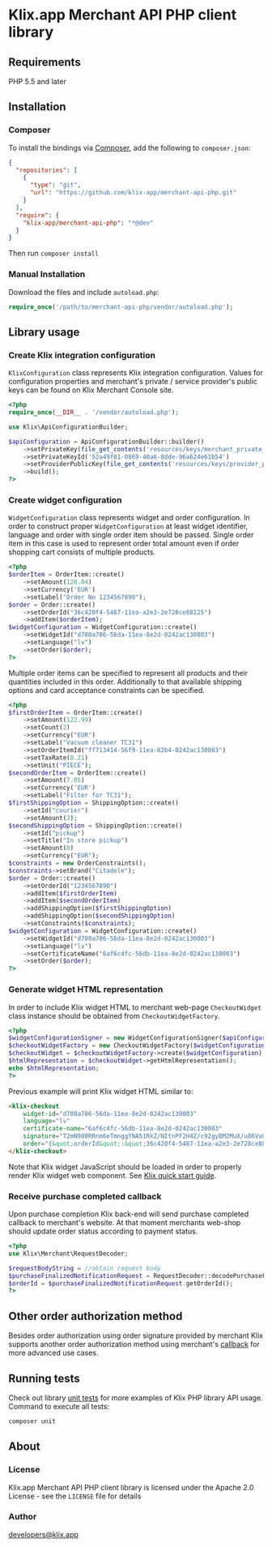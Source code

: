 # Klix.app Merchant API PHP client library

## Requirements

PHP 5.5 and later

## Installation

### Composer

To install the bindings via [Composer](http://getcomposer.org/), add the following to `composer.json`:

```json
{
  "repositories": [
    {
      "type": "git",
      "url": "https://github.com/klix-app/merchant-api-php.git"
    }
  ],
  "require": {
    "klix-app/merchant-api-php": "*@dev"
  }
}
```

Then run `composer install`

### Manual Installation

Download the files and include `autoload.php`:

```php
require_once('/path/to/merchant-api-php/vendor/autoload.php');
```

## Library usage

### Create Klix integration configuration

`KlixConfiguration` class represents Klix integration configuration. Values for configuration properties and merchant's private / service provider's public keys can be found on Klix Merchant Console site.

```php
<?php
require_once(__DIR__ . '/vendor/autoload.php');

use Klix\ApiConfigurationBuilder;

$apiConfiguration = ApiConfigurationBuilder::builder()
    ->setPrivateKey(file_get_contents('resources/keys/merchant_private_key.pem'))
    ->setPrivateKeyId('52a49f81-0869-40a6-8dde-96a624e61b54')
    ->setProviderPublicKey(file_get_contents('resources/keys/provider_public_key.pem'))
    ->build();
?>
```

### Create widget configuration

`WidgetConfiguration` class represents widget and order configuration. 
In order to construct proper `WidgetConfiguration` at least widget identifier, language and order with single order item should be passed.
Single order item in this case is used to represent order total amount even if order shopping cart consists of multiple products.

```php
<?php
$orderItem = OrderItem::create()
    ->setAmount(120.04)
    ->setCurrency('EUR')
    ->setLabel("Order No 1234567890");
$order = Order::create()
    ->setOrderId("36c420f4-5487-11ea-a2e3-2e728ce88125")
    ->addItem($orderItem);
$widgetConfiguration = WidgetConfiguration::create()
    ->setWidgetId("d700a786-56da-11ea-8e2d-0242ac130003")
    ->setLanguage("lv")
    ->setOrder($order);
?>
```

Multiple order items can be specified to represent all products and their quantities included in this order.
Additionally to that available shipping options and card acceptance constraints can be specified.  

```php
<?php
$firstOrderItem = OrderItem::create()
    ->setAmount(122.99)
    ->setCount(2)
    ->setCurrency("EUR")
    ->setLabel("Vacuum cleaner TC31")
    ->setOrderItemId("ff713414-56f9-11ea-82b4-0242ac130003")
    ->setTaxRate(0.21)
    ->setUnit("PIECE");
$secondOrderItem = OrderItem::create()
    ->setAmount(7.05)
    ->setCurrency('EUR')
    ->setLabel("Filter for TC31");
$firstShippingOption = ShippingOption::create()
    ->setId("courier")
    ->setAmount(3);
$secondShippingOption = ShippingOption::create()
    ->setId("pickup")
    ->setTitle("In store pickup")
    ->setAmount(0)
    ->setCurrency("EUR");
$constraints = new OrderConstraints();
$constraints->setBrand("Citadele");
$order = Order::create()
    ->setOrderId("1234567890")
    ->addItem($firstOrderItem)
    ->addItem($secondOrderItem)
    ->addShippingOption($firstShippingOption)
    ->addShippingOption($secondShippingOption)
    ->setConstraints($constraints);
$widgetConfiguration = WidgetConfiguration::create()
    ->setWidgetId("d700a786-56da-11ea-8e2d-0242ac130003")
    ->setLanguage("lv")
    ->setCertificateName("6af6c4fc-56db-11ea-8e2d-0242ac130003")
    ->setOrder($order);
?>
```

### Generate widget HTML representation

In order to include Klix widget HTML to merchant web-page `CheckoutWidget` class instance should be obtained from `CheckoutWidgetFactory`.

```php
<?php
$widgetConfigurationSigner = new WidgetConfigurationSigner($apiConfiguration);
$checkoutWidgetFactory = new CheckoutWidgetFactory($widgetConfigurationSigner);
$checkoutWidget = $checkoutWidgetFactory->create($widgetConfiguration);
$htmlRepresentation = $checkoutWidget->getHtmlRepresentation();
echo $htmlRepresentation;
?>
```

Previous example will print Klix widget HTML similar to:

```html
<klix-checkout 
    widget-id="d700a786-56da-11ea-8e2d-0242ac130003" 
    language="lv" 
    certificate-name="6af6c4fc-56db-11ea-8e2d-0242ac130003" 
    signature="T2mN980RRnm6eTmnggYNA51RkZ/NItnPF2H4Z/c92gyBM2MuX/u8KVuQsdBlt9XDUfFq6HA2sXIr1cNWzUrTV51VHsuq5u17aTZ4a1rWPjdegjfVVI0ErIDXKrEHzvS1PJ0VvyFUBeZEQEXWTMyRGfCTgO8/pDWbEfwTXeY8HzqftaGj00ej5/upGHhVn2SDVtGsp55I7uW/PIRUWCnxxZKwA/VzALUlTGgCGoxE9fhBiFVcOVPSi0sLUReL1yw21gRWLg/uMx6tuNHK25fvtLzVLO6MigOruA5mFfT3jnHHczrkpjOeOJ+FwZ1mmkCOyCdPYC0G8CCF8C5EYBr4dA==" 
    order="{&quot;orderId&quot;:&quot;36c420f4-5487-11ea-a2e3-2e728ce88125&quot;,&quot;items&quot;:[{&quot;amount&quot;:122.99,&quot;currency&quot;:&quot;EUR&quot;,&quot;label&quot;:&quot;Vacuum cleaner TC31&quot;,&quot;count&quot;:2,&quot;unit&quot;:&quot;PIECE&quot;,&quot;taxRate&quot;:0.21,&quot;orderItemId&quot;:&quot;ff713414-56f9-11ea-82b4-0242ac130003&quot;},{&quot;amount&quot;:7.05,&quot;currency&quot;:&quot;EUR&quot;,&quot;label&quot;:&quot;Filter for TC31&quot;,&quot;count&quot;:null,&quot;unit&quot;:null,&quot;taxRate&quot;:null,&quot;orderItemId&quot;:null}],&quot;shippingOptions&quot;:[{&quot;id&quot;:&quot;courier&quot;,&quot;amount&quot;:3,&quot;currency&quot;:null,&quot;taxRate&quot;:null,&quot;title&quot;:null,&quot;excludeFromOrderIfFree&quot;:null},{&quot;id&quot;:&quot;pickup&quot;,&quot;amount&quot;:0,&quot;currency&quot;:&quot;EUR&quot;,&quot;taxRate&quot;:null,&quot;title&quot;:&quot;In store pickup&quot;,&quot;excludeFromOrderIfFree&quot;:null}],&quot;constraints&quot;:{&quot;paymentScheme&quot;:null,&quot;issuer&quot;:null,&quot;brand&quot;:&quot;Citadele&quot;}}">
</klix-checkout>
```

Note that Klix widget JavaScript should be loaded in order to properly render Klix widget web component. See [Klix quick start guide](https://developers.klix.app/quick-start-guide/#1-embed-klix-widget-into-your-web-shop).

### Receive purchase completed callback

Upon purchase completion Klix back-end will send purchase completed callback to merchant's website. At that moment merchants web-shop should update order status according to payment status.

```php
<?php
use Klix\Merchant\RequestDecoder;

$requestBodyString = //obtain request body
$purchaseFinalizedNotificationRequest = RequestDecoder::decodePurchaseFinalizedNotificationRequest($requestBodyString, $apiConfiguration);
$orderId = $purchaseFinalizedNotificationRequest.getOrderId();
?>
```

## Other order authorization method

Besides order authorization using order signature provided by merchant Klix supports another order authorization method using merchant's [callback](callback-validation.md) for more advanced use cases.

## Running tests

Check out library [unit tests](test/Klix) for more examples of Klix PHP library API usage. Command to execute all tests:

```bash
composer unit
```

## About

### License

Klix.app Merchant API PHP client library is licensed under the Apache 2.0 License - see the `LICENSE` file for details

### Author

developers@klix.app
